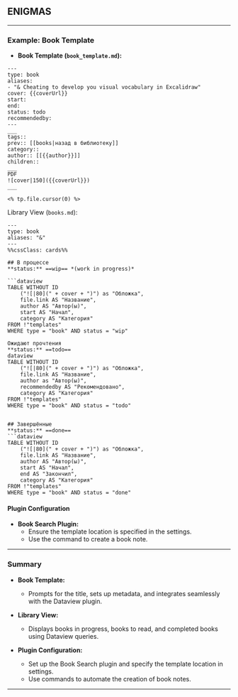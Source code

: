 


## ENIGMAS
----

### Example: Book Template

- **Book Template (`book_template.md`):**

```
---
type: book
aliases: 
- "& Cheating to develop you visual vocabulary in Excalidraw"
cover: {{coverUrl}}
start:
end:
status: todo
recommendedby:
---
___
tags:: 
prev:: [[books|назад в библиотеку]]
category::
author:: [[{{author}}]]
children::
___
PDF
![cover|150]({{coverUrl}})
___

<% tp.file.cursor(0) %>
```


Library View (`books.md`):
```
---
type: book
aliases: "&"
---
%%cssClass: cards%%

## В процессе
**status:** ==wip== *(work in progress)*

```dataview
TABLE WITHOUT ID
	("![|80](" + cover + ")") as "Обложка",
	file.link AS "Название",
	author AS "Автор(ы)",
	start AS "Начал",
	category AS "Категория"
FROM !"templates"
WHERE type = "book" AND status = "wip"

Ожидают прочтения
**status:** ==todo==
dataview
TABLE WITHOUT ID
	("![|80](" + cover + ")") as "Обложка",
	file.link AS "Название",
	author as "Автор(ы)",
	recommendedby AS "Рекомендовано",
	category AS "Категория"
FROM !"templates"
WHERE type = "book" AND status = "todo"


## Завершённые
**status:** ==done==
```dataview
TABLE WITHOUT ID
	("![|80](" + cover + ")") as "Обложка",
	file.link AS "Название",
	author AS "Автор(ы)",
	start AS "Начал",
	end AS "Закончил",
	category AS "Категория"
FROM !"templates"
WHERE type = "book" AND status = "done"
```


#### Plugin Configuration

- **Book Search Plugin:**
  - Ensure the template location is specified in the settings.
  - Use the command to create a book note.

---

### Summary

- **Book Template:**
  - Prompts for the title, sets up metadata, and integrates seamlessly with the Dataview plugin.

- **Library View:**
  - Displays books in progress, books to read, and completed books using Dataview queries.

- **Plugin Configuration:**
  - Set up the Book Search plugin and specify the template location in settings.
  - Use commands to automate the creation of book notes.






-----